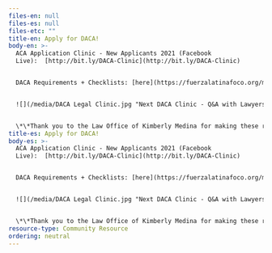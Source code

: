 ```yaml
---
files-en: null
files-es: null
files-etc: ""
title-en: Apply for DACA!
body-en: >-
  ACA Application Clinic - New Applicants 2021 (Facebook
  Live):  [http://bit.ly/DACA-​Clinic](http://bit.ly/DACA-Clinic)


  DACA Requirements + Checklists: [here](https://fuerzalatinafoco.org/media/daca-list-2020.pdf)


  ![](/media/DACA Legal Clinic.jpg "Next DACA Clinic - Q&A with Lawyers (please register in advance):")


  \*\*Thank you to the Law Office of Kimberly Medina for making these resources accessible to all
title-es: Apply for DACA!
body-es: >-
  ACA Application Clinic - New Applicants 2021 (Facebook
  Live):  [http://bit.ly/DACA-​Clinic](http://bit.ly/DACA-Clinic)


  DACA Requirements + Checklists: [here](https://fuerzalatinafoco.org/media/daca-list-2020-spanish.pdf)


  ![](/media/DACA Legal Clinic.jpg "Next DACA Clinic - Q&A with Lawyers (please register in advance):")


  \*\*Thank you to the Law Office of Kimberly Medina for making these resources accessible to all
resource-type: Community Resource
ordering: neutral
---
```

